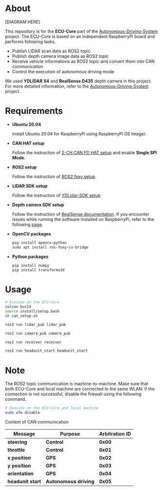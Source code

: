# About

[DIAGRAM HERE]

This repository is for the **ECU-Core** part of the [Autonomous-Driving-System](https://github.com/SEA-ME-COSS/Autonomous-Driving-System) project. The ECU-Core is based on an independent RaspberryPi board and performs following tasks.

- Publish LIDAR scan data as ROS2 topic
- Publish depth camera image data as ROS2 topic
- Receive vehicle informations as ROS2 topic and convert them into CAN communication
- Control the execution of autonomous driving mode

We used **YDLIDAR X4** and **RealSense D435** depth camera in this project. For more detailed information, refer to the [Autonomous-Driving-System](https://github.com/SEA-ME-COSS/Autonomous-Driving-System) project.

# Requirements

- **Ubuntu 20.04**

    Install Ubuntu 20.04 for RaspberryPi using RaspberryPi OS Imager.

- **CAN HAT setup**

    Follow the instruction of [2-CH CAN FD HAT setup](https://www.waveshare.com/wiki/2-CH_CAN_FD_HAT) and enable **Single SPI Mode**.

- **ROS2 setup**

    Follow the instruction of [ROS2 foxy setup](https://docs.ros.org/en/foxy/Installation/Ubuntu-Install-Debians.html).

- **LIDAR SDK setup**

    Follow the instruction of [YDLidar-SDK setup](https://github.com/YDLIDAR/YDLidar-SDK/blob/master/doc/howto/how_to_build_and_install.md)

- **Depth camera SDK setup**

    Follow the instruction of [RealSense documentation](https://dev.intelrealsense.com/docs/docs-get-started). If you encounter issues while running the software installed on RaspberryPi, refer to the following [page](https://github.com/IntelRealSense/librealsense/issues/12462).

- **OpenCV packages**

    ```bash
    pip install opencv-python
    sudo apt install ros-foxy-cv-bridge
    ```

- **Python packages**

    ```bash
    pip install numpy
    pip install transforms3d
    ```

# Usage

```bash
# Execute on the ECU-Core
colcon build
source install/setup.bash
sh can_setup.sh

ros2 run lidar_pub lidar_pub

ros2 run camera_pub camera_pub

ros2 run receiver receiver

ros2 run headunit_start headunit_start
```

# Note

The ROS2 topic communication is machine-to-machine. Make sure that both ECU-Core and local machine are connected to the same WLAN. If the connection is not successful, disable the firewall using the following command.

```bash
# Execute on the ECU-Core and local machine
sudo ufw disable
```

Context of CAN communication

| Message            | Purpose                | Arbitration ID |
|--------------------|------------------------|----------------|
| **steering**       | **Control**            | **0x00**       |
| **throttle**       | **Control**            | **0x01**       |
| **x position**     | **GPS**                | **0x02**       |
| **y position**     | **GPS**                | **0x03**       |
| **orientation**    | **GPS**                | **0x04**       |
| **headunit start** | **Autonomous driving** | **0x05**       |